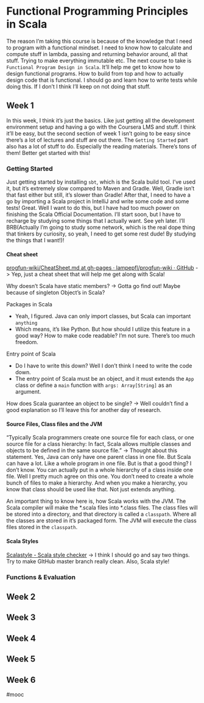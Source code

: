 # Functional Programming Principles in Scala
The reason I’m taking this course is because of the knowledge that I need to program with a functional mindset. I need to know how to calculate and compute stuff in lambda, passing and returning behavior around, all that stuff. Trying to make everything immutable etc. 
 The next course to take is `Functional Program Design in Scala`. It’ll help me get to know how to design functional programs. How to build from top and how to actually design code that is functional. I should go and learn how to write tests while doing this. If I don’t I think I’ll keep on not doing that stuff. 

## Week 1
In this week, I think it’s just the basics. Like just getting all the development environment setup and having a go with the Coursera LMS and stuff. I think it’ll be easy, but the second section of week 1 isn’t going to be easy since there’s a lot of lectures and stuff are out there. The `Getting Started` part also has a lot of stuff to do. Especially the reading materials. There’s tons of them! Better get started with this!

### Getting Started
Just getting started by installing `sbt`, which is the Scala build tool. I’ve used it, but it’s extremely slow compared to Maven and Gradle. Well, Gradle  isn’t that fast either but still, it’s slower than Gradle! After that, I need to have a go by importing a Scala project in IntelliJ and write some code and some tests! Great. Well I want to do this, but I have had too much power on finishing the Scala Official Documentation. I’ll start soon, but I have to recharge by studying some things that I actually want. See yeh later. I’ll BRB(Actually I’m going to study some network, which is the real dope thing that tinkers by curiosity, so yeah, I need to get some rest dude! By studying the things that I want!)!

#### Cheat sheet
[progfun-wiki/CheatSheet.md at gh-pages · lampepfl/progfun-wiki · GitHub](https://github.com/lampepfl/progfun-wiki/blob/gh-pages/CheatSheet.md)
-> Yep, just a cheat sheet that will help me get along with Scala!

Why doesn’t Scala have static members?
-> Gotta go find out! Maybe because of singleton Object’s in Scala?

Packages in Scala
* Yeah, I figured. Java can only import classes, but Scala can important `anything`
* Which means, it’s like Python. But how should I utilize this feature in a good way? How to make code readable? I’m not sure. There’s too much freedom.

Entry point of Scala
* Do I have to write this down? Well I don’t think I need to write the code down. 
* The entry point of Scala must be an object, and it must extends the `App` class or define a `main` function with `args: Array[String]` as an argument. 

How does Scala guarantee an object to be single?
-> Well couldn’t find a good explanation so I’ll leave this for another day of research.

#### Source Files, Class files and the JVM
“Typically Scala programmers create one source file for each class, or one source file for a class hierarchy: In fact, Scala allows multiple classes and objects to be defined in the same source file.”
-> Thought about this statement. Yes, Java can only have one parent class in one file. But Scala can have a lot. Like a whole program in one file. But is that a good thing? I don’t know. You can actually put in a whole hierarchy of a class inside one file. Well I pretty much agree on this one. You don’t need to create a whole bunch of files to make a hierarchy. And when you make a hierarchy, you know that class should be used like that. Not just extends anything. 

An important thing to know here is, how Scala works with the JVM. The Scala compiler will make the *.scala files into *.class files. The class files will be stored into a directory, and that directory is called a `classpath`. Where all the classes are stored in it’s packaged form. The JVM will execute the class files stored in the `classpath`. 

#### Scala Styles
[Scalastyle - Scala style checker](http://www.scalastyle.org/)
-> I think I should go and say two things. Try to make GItHub master branch really clean. Also, Scala style! 

### Functions & Evaluation


## Week 2

## Week 3

## Week 4

## Week 5

## Week 6

#mooc